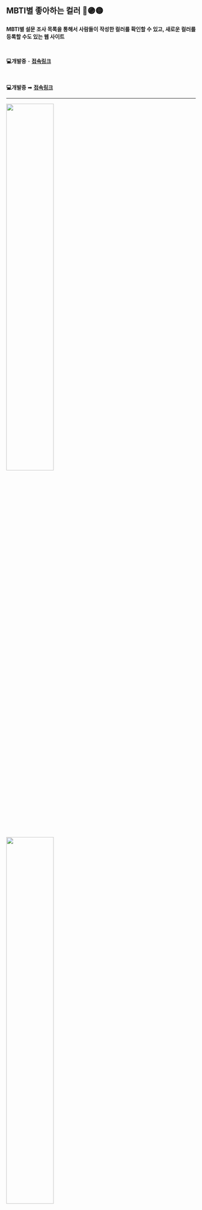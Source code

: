 ## MBTI별 좋아하는 컬러 🔴🟣🟡

**MBTI별 설문 조사 목록을 통해서 사람들이 작성한 컬러를 확인할 수 있고, 새로운 컬러를 등록할 수도 있는 웹 사이트**

<br />

**💻개발중** - **[접속링크]("https://shs-mbti-color-surveys.netlify.app")**

<br />

**💻개발중** ➡ **[접속링크](https://shs-mbti-color-surveys.netlify.app/)**

---

<img style = "width: 50%" src = "https://bakey-api.codeit.kr/api/files/resource?root=static&seqId=5919&directory=mbti-002(border).png">
<img style = "width: 50%" src = "https://bakey-api.codeit.kr/api/files/resource?root=static&seqId=5919&directory=mbti-003(border).png">
